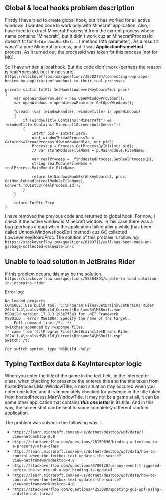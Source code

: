 ﻿## Global & local hooks problem description

Firstly I have tried to create global hook, but it has worked for all active windows. I wanted code to work only with
Minecraft application. Also, I have tried to extract MinecraftProcessId from the current process whose name contains "Minecraft",
but it didn't work cuz an MinecraftProcessId doesn't fit for ```SetWindowsHookEx(...)``` method (4th parameter).
As a result it wasn't a pure Minecraft process, and it was **ApplicationFrameHost** process. As it turned out, the processId was taken for this process (not for MC).

So I have written a local hook. But the code didn't work (perhaps the reason is realProcessId, but I'm not sure).
```https://stackoverflow.com/questions/39702704/connecting-uwp-apps-hosted-by-applicationframehost-to-their-real-processes```

```
private static IntPtr SetHook(LowLevelKeyboardProc proc)
{
    var openWindowProvider = new OpenWindowProvider();
    var openWindows = openWindowProvider.GetOpenWindows();
    
    foreach (var (windowHandler, windowTitle) in openWindows)
    {
        if (windowTitle.Contains("Minecraft") && !windowTitle.Contains("MinecraftScreenshotsSender"))
        {
            IntPtr pid = IntPtr.Zero;
            uint windowThreadProcessId = GetWindowThreadProcessId(windowHandler, out pid);
            Process p = Process.GetProcessById((int) pid);
            // var storeModuleFileName = p.MainModule.FileName;

            var realProcess = _findHostedProcess.GetRealProcess(p);
            string realModuleFileName = realProcess.MainModule.FileName;
            
            return SetWindowsHookEx(WhKeyboardLl, proc, GetModuleHandle(realModuleFileName), Convert.ToUInt32(realProcess.Id));
        }
    }

    return IntPtr.Zero;
}
```

I have removed the previous code and returned to global hook. For now, I check if the active window is Minecraft window.
In this case there was a bug (perhaps a bug) when the application failed after a while (has been called UnhookWindowsHookEx() method)
cuz GC collected LowLevelKeyBoardProc. The solution of this problem is following:
```https://stackoverflow.com/questions/6193711/call-has-been-made-on-garbage-collected-delegate-in-c```

## Unable to load solution in JetBrains Rider
If this problem occurs, this may be the solution.
```https://stackoverflow.com/questions/55564893/unable-to-load-solution-in-jetbrains-rider```

Error log:
```angular2html
No loaded projects
CONSOLE: Use build tool: C:\Program Files\JetBrains\JetBrains Rider 2024.1.4\tools\MSBuild\Current\Bin\amd64\MSBuild.exe
MSBuild version 17.8.3+195e7f5a3 for .NET Framework
MSBUILD : error MSB1004: Specify the name of the target.
    Full command line: /*...*/
Switches appended by response files:
'' came from 'C:\Program Files\JetBrains\JetBrains Rider 2024.1.4\tools\MSBuild\Current\Bin\amd64\MSBuild.rsp'
Switch: /t:

For switch syntax, type "MSBuild -help"
```

## Typing TextBox data & KeyInterceptor logic
When you enter the title of the game in the text field, in the Interceptor class, when checking for presence the entered title and the title taken from hostedProcess.MainWindowTitle, 
a next situation may occured when you enter one letter, and it is immediately checked for presence in the title taken from hostedProcess.MainWindowTitle.
It may not be a game at all, it can be some other application that contains _**this one letter**_ in its title.
And in this way, the screenshot can be sent to some completely different random application.

The problem was solved in the following way: ...

- ```https://learn.microsoft.com/en-us/dotnet/desktop/wpf/data/?view=netdesktop-8.0```
- ```https://stackoverflow.com/questions/28159636/binding-a-textbox-to-a-property-of-a-class```
- ```https://learn.microsoft.com/en-us/dotnet/desktop/wpf/data/how-to-control-when-the-textbox-text-updates-the-source?view=netframeworkdesktop-4.8```
- ```https://stackoverflow.com/questions/6700130/is-any-event-triggered-before-the-source-of-a-wpf-binding-is-updated```
- ```https://learn.microsoft.com/en-us/dotnet/desktop/wpf/data/how-to-control-when-the-textbox-text-updates-the-source?view=netframeworkdesktop-4.8```
- ```https://stackoverflow.com/questions/4253088/updating-gui-wpf-using-a-different-thread```